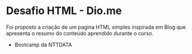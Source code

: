 # Desafio HTML - Dio.me
Foi proposto a criação de um pagina HTML simples inspirada em Blog que apresenta o resumo do conteúdo aprendido durante o curso.
- Bootcamp da NTTDATA
